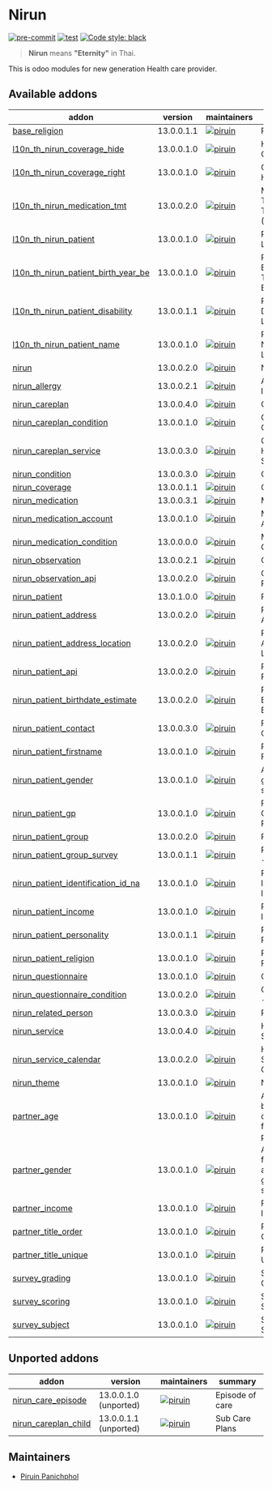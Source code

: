 # Nirun
[![pre-commit](https://img.shields.io/badge/pre--commit-enabled-brightgreen?logo=pre-commit&logoColor=white)](https://github.com/pre-commit/pre-commit)
[![test](https://github.com/nirun-life/nirun/actions/workflows/test.yml/badge.svg?branch=13.0)](https://github.com/nirun-life/nirun/actions/workflows/test.yml)
[![Code style: black](https://img.shields.io/badge/code%20style-black-000000.svg)](https://github.com/psf/black)

> **Nirun** means **"Eternity"** in Thai.

This is odoo modules for new generation Health care provider.

[//]: # (addons)

Available addons
----------------
addon | version | maintainers | summary
--- | --- | --- | ---
[base_religion](base_religion/) | 13.0.0.1.1 | [![piruin](https://github.com/piruin.png?size=30px)](https://github.com/piruin) | Religions
[l10n_th_nirun_coverage_hide](l10n_th_nirun_coverage_hide/) | 13.0.0.1.0 | [![piruin](https://github.com/piruin.png?size=30px)](https://github.com/piruin) | Hiding Coverage
[l10n_th_nirun_coverage_right](l10n_th_nirun_coverage_right/) | 13.0.0.1.0 | [![piruin](https://github.com/piruin.png?size=30px)](https://github.com/piruin) | Coverage - Health Right
[l10n_th_nirun_medication_tmt](l10n_th_nirun_medication_tmt/) | 13.0.0.2.0 | [![piruin](https://github.com/piruin.png?size=30px)](https://github.com/piruin) | Medications - Thai Medicines Terminology (TMT)
[l10n_th_nirun_patient](l10n_th_nirun_patient/) | 13.0.0.1.0 | [![piruin](https://github.com/piruin.png?size=30px)](https://github.com/piruin) | Patients - Thai Localization
[l10n_th_nirun_patient_birth_year_be](l10n_th_nirun_patient_birth_year_be/) | 13.0.0.1.0 | [![piruin](https://github.com/piruin.png?size=30px)](https://github.com/piruin) | Patients - Birth year in Thai Buddhist Era (BE)
[l10n_th_nirun_patient_disability](l10n_th_nirun_patient_disability/) | 13.0.0.1.1 | [![piruin](https://github.com/piruin.png?size=30px)](https://github.com/piruin) | Patients - Disability (Thai Localization)
[l10n_th_nirun_patient_name](l10n_th_nirun_patient_name/) | 13.0.0.1.0 | [![piruin](https://github.com/piruin.png?size=30px)](https://github.com/piruin) | Patients - Name (Thai Localization)
[nirun](nirun/) | 13.0.0.2.0 | [![piruin](https://github.com/piruin.png?size=30px)](https://github.com/piruin) | Nirun
[nirun_allergy](nirun_allergy/) | 13.0.0.2.1 | [![piruin](https://github.com/piruin.png?size=30px)](https://github.com/piruin) | Allergy & Intolerance
[nirun_careplan](nirun_careplan/) | 13.0.0.4.0 | [![piruin](https://github.com/piruin.png?size=30px)](https://github.com/piruin) | Care Plans
[nirun_careplan_condition](nirun_careplan_condition/) | 13.0.0.1.0 | [![piruin](https://github.com/piruin.png?size=30px)](https://github.com/piruin) | Care Plans - Conditions
[nirun_careplan_service](nirun_careplan_service/) | 13.0.0.3.0 | [![piruin](https://github.com/piruin.png?size=30px)](https://github.com/piruin) | Care Plans - Healthcare Services
[nirun_condition](nirun_condition/) | 13.0.0.3.0 | [![piruin](https://github.com/piruin.png?size=30px)](https://github.com/piruin) | Condition
[nirun_coverage](nirun_coverage/) | 13.0.0.1.1 | [![piruin](https://github.com/piruin.png?size=30px)](https://github.com/piruin) | Coverage
[nirun_medication](nirun_medication/) | 13.0.0.3.1 | [![piruin](https://github.com/piruin.png?size=30px)](https://github.com/piruin) | Medications
[nirun_medication_account](nirun_medication_account/) | 13.0.0.1.0 | [![piruin](https://github.com/piruin.png?size=30px)](https://github.com/piruin) | Medications Accounting
[nirun_medication_condition](nirun_medication_condition/) | 13.0.0.0.0 | [![piruin](https://github.com/piruin.png?size=30px)](https://github.com/piruin) | Medications - Conditions
[nirun_observation](nirun_observation/) | 13.0.0.2.1 | [![piruin](https://github.com/piruin.png?size=30px)](https://github.com/piruin) | Observation
[nirun_observation_api](nirun_observation_api/) | 13.0.0.2.0 | [![piruin](https://github.com/piruin.png?size=30px)](https://github.com/piruin) | Observation - RESTful API
[nirun_patient](nirun_patient/) | 13.0.1.0.0 | [![piruin](https://github.com/piruin.png?size=30px)](https://github.com/piruin) | Patients
[nirun_patient_address](nirun_patient_address/) | 13.0.0.2.0 | [![piruin](https://github.com/piruin.png?size=30px)](https://github.com/piruin) | Patients - Address
[nirun_patient_address_location](nirun_patient_address_location/) | 13.0.0.2.0 | [![piruin](https://github.com/piruin.png?size=30px)](https://github.com/piruin) | Patients - Address Location
[nirun_patient_api](nirun_patient_api/) | 13.0.0.2.0 | [![piruin](https://github.com/piruin.png?size=30px)](https://github.com/piruin) | Patient - RESTful API
[nirun_patient_birthdate_estimate](nirun_patient_birthdate_estimate/) | 13.0.0.2.0 | [![piruin](https://github.com/piruin.png?size=30px)](https://github.com/piruin) | Patients - Birthdate Estimate
[nirun_patient_contact](nirun_patient_contact/) | 13.0.0.3.0 | [![piruin](https://github.com/piruin.png?size=30px)](https://github.com/piruin) | Patients - Contacts
[nirun_patient_firstname](nirun_patient_firstname/) | 13.0.0.1.0 | [![piruin](https://github.com/piruin.png?size=30px)](https://github.com/piruin) | Patients - Firstname
[nirun_patient_gender](nirun_patient_gender/) | 13.0.0.1.0 | [![piruin](https://github.com/piruin.png?size=30px)](https://github.com/piruin) | Auto fill patient gender by selected Title
[nirun_patient_gp](nirun_patient_gp/) | 13.0.0.1.0 | [![piruin](https://github.com/piruin.png?size=30px)](https://github.com/piruin) | Patients - General Practitioner
[nirun_patient_group](nirun_patient_group/) | 13.0.0.2.0 | [![piruin](https://github.com/piruin.png?size=30px)](https://github.com/piruin) | Patient Groups
[nirun_patient_group_survey](nirun_patient_group_survey/) | 13.0.0.1.1 | [![piruin](https://github.com/piruin.png?size=30px)](https://github.com/piruin) | Patient Groups - Survey
[nirun_patient_identification_id_na](nirun_patient_identification_id_na/) | 13.0.0.1.0 | [![piruin](https://github.com/piruin.png?size=30px)](https://github.com/piruin) | Patients - Identification ID N/A
[nirun_patient_income](nirun_patient_income/) | 13.0.0.1.0 | [![piruin](https://github.com/piruin.png?size=30px)](https://github.com/piruin) | Patients - Income
[nirun_patient_personality](nirun_patient_personality/) | 13.0.0.1.1 | [![piruin](https://github.com/piruin.png?size=30px)](https://github.com/piruin) | Patients - Personality
[nirun_patient_religion](nirun_patient_religion/) | 13.0.0.1.0 | [![piruin](https://github.com/piruin.png?size=30px)](https://github.com/piruin) | Patients - Religion
[nirun_questionnaire](nirun_questionnaire/) | 13.0.0.1.0 | [![piruin](https://github.com/piruin.png?size=30px)](https://github.com/piruin) | Questionnaire
[nirun_questionnaire_condition](nirun_questionnaire_condition/) | 13.0.0.2.0 | [![piruin](https://github.com/piruin.png?size=30px)](https://github.com/piruin) | Questionnaire - Condition
[nirun_related_person](nirun_related_person/) | 13.0.0.3.0 | [![piruin](https://github.com/piruin.png?size=30px)](https://github.com/piruin) | Related Person
[nirun_service](nirun_service/) | 13.0.0.4.0 | [![piruin](https://github.com/piruin.png?size=30px)](https://github.com/piruin) | Healthcare Services
[nirun_service_calendar](nirun_service_calendar/) | 13.0.0.2.0 | [![piruin](https://github.com/piruin.png?size=30px)](https://github.com/piruin) | Healthcare Services - Calendar
[nirun_theme](nirun_theme/) | 13.0.0.1.0 | [![piruin](https://github.com/piruin.png?size=30px)](https://github.com/piruin) | Nirun - Theme
[partner_age](partner_age/) | 13.0.0.1.0 | [![piruin](https://github.com/piruin.png?size=30px)](https://github.com/piruin) | Add age, birthdate and deceased_date fields for partner
[partner_gender](partner_gender/) | 13.0.0.1.0 | [![piruin](https://github.com/piruin.png?size=30px)](https://github.com/piruin) | Add gender field to partner also default gender by selected title
[partner_income](partner_income/) | 13.0.0.1.0 | [![piruin](https://github.com/piruin.png?size=30px)](https://github.com/piruin) | Partner - Income
[partner_title_order](partner_title_order/) | 13.0.0.1.0 | [![piruin](https://github.com/piruin.png?size=30px)](https://github.com/piruin) | Partner Title Order
[partner_title_unique](partner_title_unique/) | 13.0.0.1.0 | [![piruin](https://github.com/piruin.png?size=30px)](https://github.com/piruin) | Partner Title Unique
[survey_grading](survey_grading/) | 13.0.0.1.0 | [![piruin](https://github.com/piruin.png?size=30px)](https://github.com/piruin) | Survey - Grading
[survey_scoring](survey_scoring/) | 13.0.0.1.0 | [![piruin](https://github.com/piruin.png?size=30px)](https://github.com/piruin) | Survey - Scoring
[survey_subject](survey_subject/) | 13.0.0.1.0 | [![piruin](https://github.com/piruin.png?size=30px)](https://github.com/piruin) | Survey - Subject


Unported addons
---------------
addon | version | maintainers | summary
--- | --- | --- | ---
[nirun_care_episode](nirun_care_episode/) | 13.0.0.1.0 (unported) | [![piruin](https://github.com/piruin.png?size=30px)](https://github.com/piruin) | Episode of care
[nirun_careplan_child](nirun_careplan_child/) | 13.0.0.1.1 (unported) | [![piruin](https://github.com/piruin.png?size=30px)](https://github.com/piruin) | Sub Care Plans

[//]: # (end addons)

## Maintainers

- [Piruin Panichphol](https://github.com/piruin)
